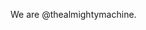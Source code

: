 We are @thealmightymachine.  

<!---
thealmightymachine/thealmightymachine is a ✨ special ✨ repository because its `README.md` (this file) appears on your GitHub profile.
You can click the Preview link to take a look at your changes.
--->
